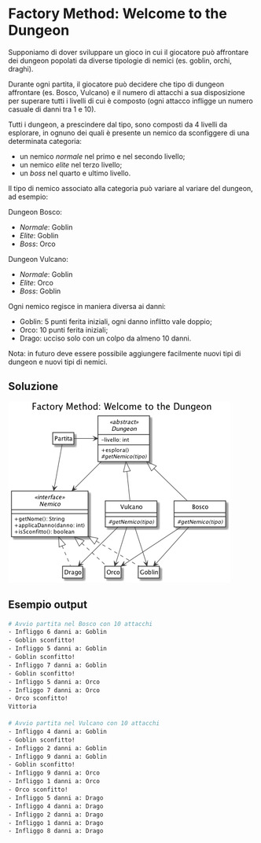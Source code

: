 # Factory Method: Welcome to the Dungeon

Supponiamo di dover sviluppare un gioco in cui il giocatore può affrontare dei dungeon popolati da diverse tipologie di nemici (es. goblin, orchi, draghi). 

Durante ogni partita, il giocatore può decidere che tipo di dungeon affrontare (es. Bosco, Vulcano) e il numero di attacchi a sua disposizione per superare tutti i livelli di cui è composto (ogni attacco infligge un numero casuale di danni tra 1 e 10).

Tutti i dungeon, a prescindere dal tipo, sono composti da 4 livelli da esplorare, in ognuno dei quali è presente un nemico da sconfiggere di una determinata categoria: 

- un nemico *normale* nel primo e nel secondo livello;
- un nemico *elite* nel terzo livello;
- un *boss* nel quarto e ultimo livello.

Il tipo di nemico associato alla categoria può variare al variare del dungeon, ad esempio:

Dungeon Bosco:

- *Normale*: Goblin
- *Elite*: Goblin
- *Boss*: Orco

Dungeon Vulcano:

- *Normale*: Goblin
- *Elite*: Orco
- *Boss*: Goblin

Ogni nemico regisce in maniera diversa ai danni:

- Goblin: 5 punti ferita iniziali, ogni danno inflitto vale doppio;
- Orco: 10 punti ferita iniziali;
- Drago: ucciso solo con un colpo da almeno 10 danni.

Nota: in futuro deve essere possibile aggiungere facilmente nuovi tipi di dungeon e nuovi tipi di nemici.

## Soluzione
![Diagramma delle Classi](uml/class_diagram.png)

## Esempio output

```bash
# Avvio partita nel Bosco con 10 attacchi
- Infliggo 6 danni a: Goblin
- Goblin sconfitto!
- Infliggo 5 danni a: Goblin
- Goblin sconfitto!
- Infliggo 7 danni a: Goblin
- Goblin sconfitto!
- Infliggo 5 danni a: Orco
- Infliggo 7 danni a: Orco
- Orco sconfitto!
Vittoria

# Avvio partita nel Vulcano con 10 attacchi
- Infliggo 4 danni a: Goblin
- Goblin sconfitto!
- Infliggo 2 danni a: Goblin
- Infliggo 9 danni a: Goblin
- Goblin sconfitto!
- Infliggo 9 danni a: Orco
- Infliggo 1 danni a: Orco
- Orco sconfitto!
- Infliggo 5 danni a: Drago
- Infliggo 4 danni a: Drago
- Infliggo 2 danni a: Drago
- Infliggo 1 danni a: Drago
- Infliggo 8 danni a: Drago
```
